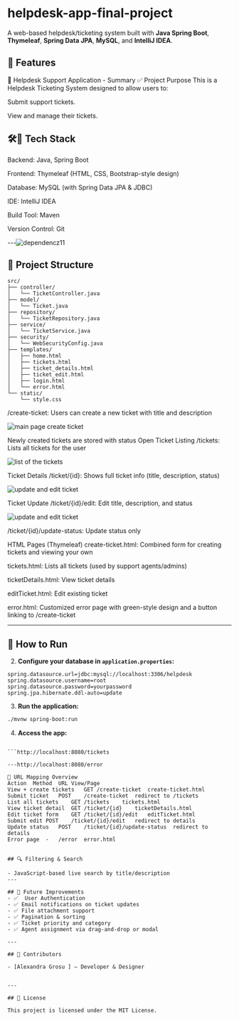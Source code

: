 # helpdesk-app-final-project
A web-based helpdesk/ticketing system built with **Java Spring Boot**, **Thymeleaf**, **Spring Data JPA**, **MySQL**, and **IntelliJ IDEA**.
## 🚀 Features

🧾 Helpdesk Support Application - Summary
✅ Project Purpose
This is a Helpdesk Ticketing System designed to allow users to:

Submit support tickets.

View and manage their tickets.



## 🛠️🧰 Tech Stack
Backend: Java, Spring Boot

Frontend: Thymeleaf (HTML, CSS, Bootstrap-style design)

Database: MySQL (with Spring Data JPA & JDBC)

IDE: IntelliJ IDEA

Build Tool: Maven

Version Control: Git




---![dependencz11](https://github.com/user-attachments/assets/d49e7278-36bf-4bff-a5b3-8c3aa1c21814)


## 📁 Project Structure

```
src/
├── controller/
│   └── TicketController.java
├── model/
│   └── Ticket.java
├── repository/
│   └── TicketRepository.java
├── service/
│   └── TicketService.java
├── security/
│   └── WebSecurityConfig.java
├── templates/
│   ├── home.html
│   ├── tickets.html
│   ├── ticket_details.html
│   ├── ticket_edit.html
│   ├── login.html
│   └── error.html
└── static/
    └── style.css
```
/create-ticket: Users can create a new ticket with title and description


![main page create ticket](https://github.com/user-attachments/assets/1904d794-2385-4f95-96f2-e3f3d422e56b)

Newly created tickets are stored with status Open
Ticket Listing
/tickets: Lists all tickets for the user

![list of the tickets](https://github.com/user-attachments/assets/7fbf4b3a-25c3-47d5-b174-953c4ea0cc5d)


Ticket Details
/ticket/{id}: Shows full ticket info (title, description, status)

![update and edit ticket](https://github.com/user-attachments/assets/c004ffb2-3dda-4f87-bcf2-4072bf1c88c1)

Ticket Update
/ticket/{id}/edit: Edit title, description, and status

![update and edit ticket](https://github.com/user-attachments/assets/861f43e3-d816-4c01-bd7d-d34b76dbd529)

/ticket/{id}/update-status: Update status only



HTML Pages (Thymeleaf)
create-ticket.html: Combined form for creating tickets and viewing your own

tickets.html: Lists all tickets (used by support agents/admins)

ticketDetails.html: View ticket details

editTicket.html: Edit existing ticket

error.html: Customized error page with green-style design and a button linking to /create-ticket


---

## 🧪 How to Run



2. **Configure your database in `application.properties`:**

```properties
spring.datasource.url=jdbc:mysql://localhost:3306/helpdesk
spring.datasource.username=root
spring.datasource.password=yourpassword
spring.jpa.hibernate.ddl-auto=update
```

3. **Run the application:**

```bash
./mvnw spring-boot:run
```

4. **Access the app:**

```http://localhost:8080/create-ticket

```http://localhost:8080/tickets

---http://localhost:8080/error

🔁 URL Mapping Overview
Action	Method	URL	View/Page
View + create tickets	GET	/create-ticket	create-ticket.html
Submit ticket	POST	/create-ticket	redirect to /tickets
List all tickets	GET	/tickets	tickets.html
View ticket detail	GET	/ticket/{id}	ticketDetails.html
Edit ticket form	GET	/ticket/{id}/edit	editTicket.html
Submit edit	POST	/ticket/{id}/edit	redirect to details
Update status	POST	/ticket/{id}/update-status	redirect to details
Error page	-	/error	error.html


## 🔍 Filtering & Search
 
- JavaScript-based live search by title/description
---

## 📝 Future Improvements
- ✅  User Authentication
- ✅ Email notifications on ticket updates
- ✅ File attachment support
- ✅ Pagination & sorting
- ✅ Ticket priority and category
- ✅ Agent assignment via drag-and-drop or modal

---

## 👥 Contributors

- [Alexandra Grosu ] — Developer & Designer  


---

## 📜 License

This project is licensed under the MIT License.
